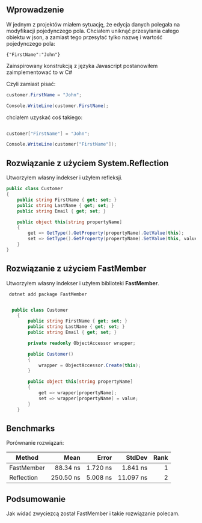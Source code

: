 

## Wprowadzenie
W jednym z projektów miałem sytuację, że edycja danych polegała na modyfikacji pojedynczego pola.
Chciałem uniknąć przesyłania całego obiektu w json, a zamiast tego przesyłać tylko nazwę i wartość pojedynczego pola:

~~~
{"FirstName":"John"}
~~~

Zainspirowany konstrukcją z języka Javascript postanowiłem zaimplementować to w C#

Czyli zamiast pisać:

~~~ csharp
customer.FirstName = "John";

Console.WriteLine(customer.FirstName);
~~~

chciałem uzyskać coś takiego:

~~~ csharp

customer["FirstName"] = "John";

Console.WriteLine(customer["FirstName"]);

~~~

## Rozwiązanie z użyciem System.Reflection

Utworzyłem własny indekser i użyłem refleksji.

~~~ csharp
public class Customer
{
    public string FirstName { get; set; }
    public string LastName { get; set; }
    public string Email { get; set; }

    public object this[string propertyName]
    {
        get => GetType().GetProperty(propertyName).GetValue(this);
        set => GetType().GetProperty(propertyName).SetValue(this, value, null);
    }
}
~~~


## Rozwiązanie z użyciem FastMember

Utworzyłem własny indekser i użyłem biblioteki **FastMember**.

~~~
 dotnet add package FastMember
~~~

~~~ csharp

  public class Customer
    {
        public string FirstName { get; set; }
        public string LastName { get; set; }
        public string Email { get; set; }

        private readonly ObjectAccessor wrapper;

        public Customer()
        {
            wrapper = ObjectAccessor.Create(this);
        }

        public object this[string propertyName]
        {
            get => wrapper[propertyName];
            set => wrapper[propertyName] = value;
        }
    }

~~~


## Benchmarks

Porównanie rozwiązań:


|     Method |      Mean |    Error |    StdDev | Rank |
|----------- |----------:|---------:|----------:|-----:|
| FastMember |  88.34 ns | 1.720 ns |  1.841 ns |    1 |
| Reflection | 250.50 ns | 5.008 ns | 11.097 ns |    2 |

## Podsumowanie

Jak widać zwyciezcą został FastMember i takie rozwiązanie polecam.
